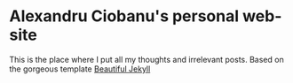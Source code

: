 # Alexandru Ciobanu's personal web-site

This is the place where I put all my thoughts and irrelevant posts.
Based on the gorgeous template [Beautiful Jekyll](https://deanattali.com/beautiful-jekyll)